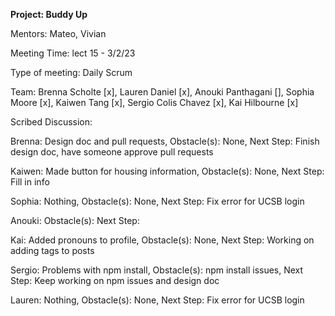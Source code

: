 **Project: Buddy Up**

Mentors: Mateo, Vivian

Meeting Time: lect 15 - 3/2/23

Type of meeting: Daily Scrum

Team: Brenna Scholte [x], Lauren Daniel [x], Anouki Panthagani [], Sophia Moore [x], Kaiwen Tang [x], Sergio Colis Chavez [x], Kai Hilbourne [x]

Scribed Discussion: 

Brenna: Design doc and pull requests, Obstacle(s): None, Next Step: Finish design doc, have someone approve pull requests

Kaiwen: Made button for housing information, Obstacle(s): None,  Next Step: Fill in info

Sophia: Nothing, Obstacle(s): None, Next Step: Fix error for UCSB login

Anouki: Obstacle(s): Next Step: 

Kai: Added pronouns to profile, Obstacle(s): None, Next Step: Working on adding tags to posts

Sergio: Problems with npm install, Obstacle(s): npm install issues, Next Step: Keep working on npm issues and design doc

Lauren: Nothing, Obstacle(s): None, Next Step: Fix error for UCSB login
